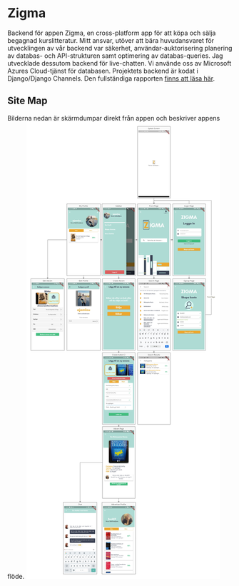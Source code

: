 # Zigma
Backend för appen Zigma, en cross-platform app för att köpa och sälja begagnad kurslitteratur. Mitt ansvar, utöver att bära huvudansvaret för utvecklingen av vår backend var säkerhet, användar-auktorisering planering av databas- och API-strukturen samt optimering av databas-queries. Jag utvecklade dessutom backend för live-chatten. Vi använde oss av Microsoft Azures Cloud-tjänst för databasen. Projektets backend är kodat i Django/Django Channels. Den fullständiga rapporten [finns att läsa här](https://github.com/MaxSoneback/zigma_backend/blob/master/FinalThesis.Zigma.Group2.pdf).

## Site Map
Bilderna nedan är skärmdumpar direkt från appen och beskriver appens flöde.
![sitemap](app-map.jpeg?raw=true "demo1")
